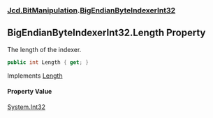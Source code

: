 ### [Jcd.BitManipulation](Jcd.BitManipulation.md 'Jcd.BitManipulation').[BigEndianByteIndexerInt32](Jcd.BitManipulation.BigEndianByteIndexerInt32.md 'Jcd.BitManipulation.BigEndianByteIndexerInt32')

## BigEndianByteIndexerInt32.Length Property

The length of the indexer.

```csharp
public int Length { get; }
```

Implements [Length](Jcd.BitManipulation.IByteIndexer.Length.md 'Jcd.BitManipulation.IByteIndexer.Length')

#### Property Value

[System.Int32](https://docs.microsoft.com/en-us/dotnet/api/System.Int32 'System.Int32')